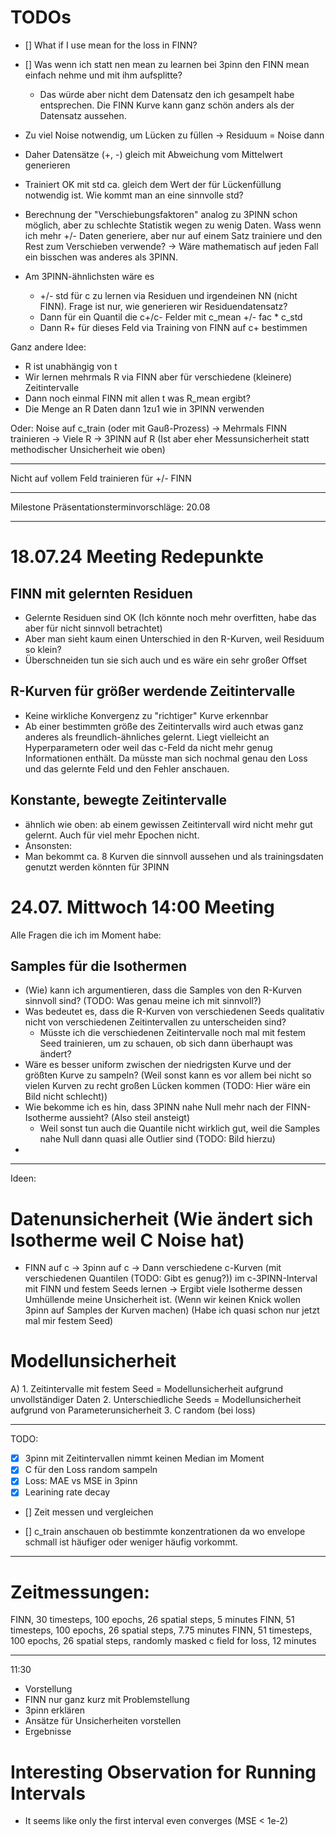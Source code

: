 # TODOs

- [] What if I use mean for the loss in FINN?
- [] Was wenn ich statt nen mean zu learnen bei 3pinn den FINN mean einfach nehme und mit ihm aufsplitte?
    - Das würde aber nicht dem Datensatz den ich gesampelt habe entsprechen. Die FINN Kurve kann ganz schön anders als der Datensatz aussehen.


- Zu viel Noise notwendig, um Lücken zu füllen -> Residuum = Noise dann
- Daher Datensätze (+, -) gleich mit Abweichung vom Mittelwert generieren
- Trainiert OK mit std ca. gleich dem Wert der für Lückenfüllung notwendig ist. Wie kommt man an eine sinnvolle std?
- Berechnung der "Verschiebungsfaktoren" analog zu 3PINN schon möglich, aber zu schlechte Statistik wegen zu wenig Daten. Wass wenn ich mehr +/- Daten generiere, aber nur auf einem Satz trainiere und den Rest zum Verschieben verwende? -> Wäre mathematisch auf jeden Fall ein bisschen was anderes als 3PINN.


- Am 3PINN-ähnlichsten wäre es
    - +/- std für c zu lernen via Residuen und irgendeinen NN (nicht FINN). Frage ist nur, wie generieren wir Residuendatensatz?
    - Dann für ein Quantil die c+/c- Felder mit c_mean +/- fac * c_std
    - Dann R+ für dieses Feld via Training von FINN auf c+ bestimmen


Ganz andere Idee:
- R ist unabhängig von t
- Wir lernen mehrmals R via FINN aber für verschiedene (kleinere) Zeitintervalle
- Dann noch einmal FINN mit allen t was R_mean ergibt?
- Die Menge an R Daten dann 1zu1 wie in 3PINN verwenden

Oder:
Noise auf c_train (oder mit Gauß-Prozess) -> Mehrmals FINN trainieren -> Viele R -> 3PINN auf R (Ist aber eher Messunsicherheit statt methodischer Unsicherheit wie oben)

-----


Nicht auf vollem Feld trainieren für +/- FINN


----

Milestone Präsentationsterminvorschläge:
20.08


----

# 18.07.24 Meeting Redepunkte

## FINN mit gelernten Residuen
- Gelernte Residuen sind OK (Ich könnte noch mehr overfitten, habe das aber für nicht sinnvoll betrachtet)
- Aber man sieht kaum einen Unterschied in den R-Kurven, weil Residuum so klein?
- Überschneiden tun sie sich auch und es wäre ein sehr großer Offset

## R-Kurven für größer werdende Zeitintervalle
- Keine wirkliche Konvergenz zu "richtiger" Kurve erkennbar
- Ab einer bestimmten größe des Zeitintervalls wird auch etwas ganz anderes als freundlich-ähnliches gelernt. Liegt vielleicht an Hyperparametern oder weil das c-Feld da nicht mehr genug Informationen enthält. Da müsste man sich nochmal genau den Loss und das gelernte Feld und den Fehler anschauen.

## Konstante, bewegte Zeitintervalle
- ähnlich wie oben: ab einem gewissen Zeitintervall wird nicht mehr gut gelernt. Auch für viel mehr Epochen nicht.
- Ansonsten:
- Man bekommt ca. 8 Kurven die sinnvoll aussehen und als trainingsdaten genutzt werden könnten für 3PINN



# 24.07. Mittwoch 14:00 Meeting
Alle Fragen die ich im Moment habe:
## Samples für die Isothermen
- (Wie) kann ich argumentieren, dass die Samples von den R-Kurven sinnvoll sind? (TODO: Was genau meine ich mit sinnvoll?)
- Was bedeutet es, dass die R-Kurven von verschiedenen Seeds qualitativ nicht von verschiedenen Zeitintervallen zu unterscheiden sind?
    - Müsste ich die verschiedenen Zeitintervalle noch mal mit festem Seed trainieren, um zu schauen, ob sich dann überhaupt was ändert?
- Wäre es besser uniform zwischen der niedrigsten Kurve und der größten Kurve zu sampeln? (Weil sonst kann es vor allem bei nicht so vielen Kurven zu recht großen Lücken kommen (TODO: Hier wäre ein Bild nicht schlecht))
- Wie bekomme ich es hin, dass 3PINN nahe Null mehr nach der FINN-Isotherme aussieht? (Also steil ansteigt)
    - Weil sonst tun auch die Quantile nicht wirklich gut, weil die Samples nahe Null dann quasi alle Outlier sind (TODO: Bild hierzu)
- 

-----


Ideen:
# Datenunsicherheit (Wie ändert sich Isotherme weil C Noise hat)
- FINN auf c -> 3pinn auf c -> Dann verschiedene c-Kurven (mit verschiedenen Quantilen (TODO: Gibt es genug?)) im c-3PINN-Interval mit FINN und festem Seeds lernen -> Ergibt viele Isotherme dessen Umhüllende meine Unsicherheit ist. (Wenn wir keinen Knick wollen 3pinn auf Samples der Kurven machen)
(Habe ich quasi schon nur jetzt mal mir festem Seed)
# Modellunsicherheit
A) 1. Zeitintervalle mit festem Seed = Modellunsicherheit aufgrund unvollständiger Daten
   2. Unterschiedliche Seeds = Modellunsicherheit aufgrund von Parameterunsicherheit
   3. C random (bei loss)


----
TODO:
- [x] 3pinn mit Zeitintervallen nimmt keinen Median im Moment
- [x] C für den Loss random sampeln
- [x] Loss: MAE vs MSE in 3pinn
- [x] Learining rate decay
- [] Zeit messen und vergleichen

- [] c_train anschauen ob bestimmte konzentrationen da wo envelope schmall ist häufiger oder weniger häufig vorkommt.


-----
# Zeitmessungen:
FINN, 30 timesteps, 100 epochs, 26 spatial steps, 5 minutes
FINN, 51 timesteps, 100 epochs, 26 spatial steps, 7.75 minutes
FINN, 51 timesteps, 100 epochs, 26 spatial steps, randomly masked c field for loss, 12 minutes

-----
11:30
- Vorstellung
- FINN nur ganz kurz mit Problemstellung
- 3pinn erklären
- Ansätze für Unsicherheiten vorstellen
- Ergebnisse

# Interesting Observation for Running Intervals
- It seems like only the first interval even converges (MSE < 1e-2)